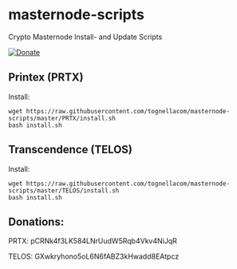 # masternode-scripts
Crypto Masternode Install- and Update Scripts

[![Donate](https://img.shields.io/badge/Donate-PayPal-green.svg)](https://www.paypal.com/cgi-bin/webscr?cmd=_s-xclick&hosted_button_id=52GDK7EG3Q2BC)


## Printex (PRTX)
  Install:
  
    wget https://raw.githubusercontent.com/tognellacom/masternode-scripts/master/PRTX/install.sh
    bash install.sh

## Transcendence (TELOS)
  Install:
  
    wget https://raw.githubusercontent.com/tognellacom/masternode-scripts/master/TELOS/install.sh
    bash install.sh
    
## Donations:

PRTX: pCRNk4f3LK584LNrUudW5Rqb4Vkv4NiJqR

TELOS: GXwkryhono5oL6N6fABZ3kHwadd8EAtpcz
